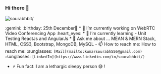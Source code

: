 ### Hi there 👋
<p align="left"> <img src=https://komarev.com/ghpvc/?username=sourabhbit alt=sourabhbit/></p>
:gemini: :birthday: 25th December🎄 
* 🔭 I’m currently working on WebRTC Video Conferencing App :heart_eyes:
* 🌱 I’m currently learning - Unit Testing ReactJs and AngularJs
* 💬 Ask me about ... MEAN & MERN Stack, HTML, CSS3, Bootstrap, MongoDB, MySQL
- 📫 How to reach me: 
 How to reach me:
:sunglasses: <code>[Mail](mailto:kumarsourabh556@gmail.com)</code>    
:sunglasses: <code>[LinkedIn](https://www.linkedin.com/in/sourabhbit/)</code>  

- ⚡ Fun fact: I am a lethargic sleepy person :sweat_smile: !
